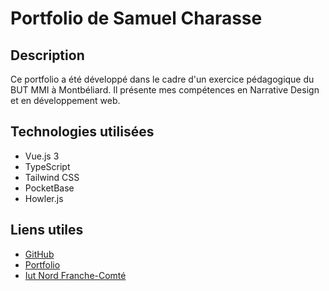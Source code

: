# Portfolio de Samuel Charasse

## Description
Ce portfolio a été développé dans le cadre d'un exercice pédagogique du BUT MMI à Montbéliard. Il présente mes compétences en Narrative Design et en développement web.

## Technologies utilisées
- Vue.js 3
- TypeScript
- Tailwind CSS
- PocketBase
- Howler.js

## Liens utiles
- [GitHub](https://github.com/scharasse/portfolio)
- [Portfolio](https://scharasse.fr/)
- [Iut Nord Franche-Comté](https://www.iut-nfc.univ-fcomte.fr/b-u-t-metiers-du-multimedia-et-de-linternet/)